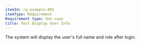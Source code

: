 ```yaml
---
itemId: rq-example-001
itemType: Requirement
Requirement type: Use case
title: Test Display User Info
---
```

The system will display the user's full name and role after login.
